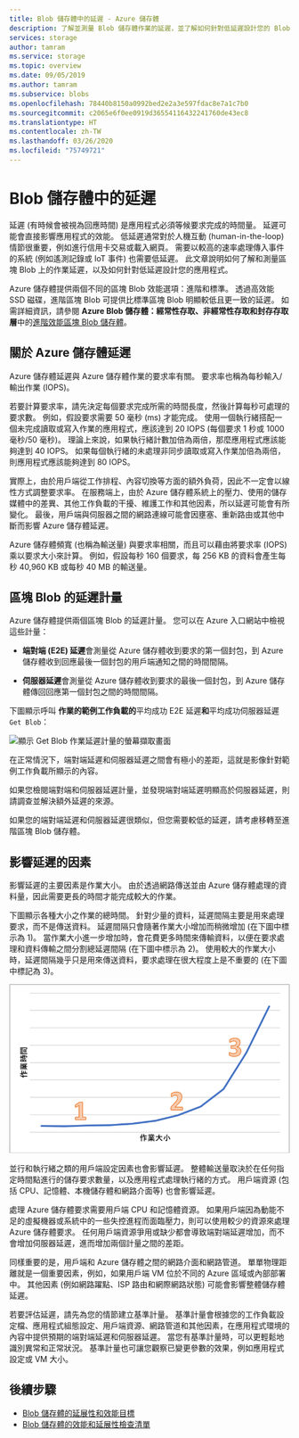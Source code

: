 ```yaml
---
title: Blob 儲存體中的延遲 - Azure 儲存體
description: 了解並測量 Blob 儲存體作業的延遲，並了解如何針對低延遲設計您的 Blob 儲存體應用程式。
services: storage
author: tamram
ms.service: storage
ms.topic: overview
ms.date: 09/05/2019
ms.author: tamram
ms.subservice: blobs
ms.openlocfilehash: 78440b8150a0992bed2e2a3e597fdac8e7a1c7b0
ms.sourcegitcommit: c2065e6f0ee0919d36554116432241760de43ec8
ms.translationtype: HT
ms.contentlocale: zh-TW
ms.lasthandoff: 03/26/2020
ms.locfileid: "75749721"
---
```

# <a name="latency-in-blob-storage"></a>Blob 儲存體中的延遲

延遲 (有時候會被視為回應時間) 是應用程式必須等候要求完成的時間量。 延遲可能會直接影響應用程式的效能。 低延遲通常對於人機互動 \(human-in-the-loop\) 情節很重要，例如進行信用卡交易或載入網頁。 需要以較高的速率處理傳入事件的系統 (例如遙測記錄或 IoT 事件) 也需要低延遲。 此文章說明如何了解和測量區塊 Blob 上的作業延遲，以及如何針對低延遲設計您的應用程式。

Azure 儲存體提供兩個不同的區塊 Blob 效能選項：進階和標準。 透過高效能 SSD 磁碟，進階區塊 Blob 可提供比標準區塊 Blob 明顯較低且更一致的延遲。 如需詳細資訊，請參閱 **Azure Blob 儲存體：經常性存取、非經常性存取和封存存取層**中的[進階效能區塊 Blob 儲存體](storage-blob-storage-tiers.md)。

## <a name="about-azure-storage-latency"></a>關於 Azure 儲存體延遲

Azure 儲存體延遲與 Azure 儲存體作業的要求率有關。 要求率也稱為每秒輸入/輸出作業 (IOPS)。

若要計算要求率，請先決定每個要求完成所需的時間長度，然後計算每秒可處理的要求數。 例如，假設要求需要 50 毫秒 (ms) 才能完成。 使用一個執行緒搭配一個未完成讀取或寫入作業的應用程式，應該達到 20 IOPS (每個要求 1 秒或 1000 毫秒/50 毫秒)。 理論上來說，如果執行緒計數加倍為兩倍，那麼應用程式應該能夠達到 40 IOPS。 如果每個執行緒的未處理非同步讀取或寫入作業加倍為兩倍，則應用程式應該能夠達到 80 IOPS。

實際上，由於用戶端從工作排程、內容切換等方面的額外負荷，因此不一定會以線性方式調整要求率。 在服務端上，由於 Azure 儲存體系統上的壓力、使用的儲存媒體中的差異、其他工作負載的干擾、維護工作和其他因素，所以延遲可能會有所變化。 最後，用戶端與伺服器之間的網路連線可能會因壅塞、重新路由或其他中斷而影響 Azure 儲存體延遲。

Azure 儲存體頻寬 (也稱為輸送量) 與要求率相關，而且可以藉由將要求率 (IOPS) 乘以要求大小來計算。 例如，假設每秒 160 個要求，每 256 KB 的資料會產生每秒 40,960 KB 或每秒 40 MB 的輸送量。

## <a name="latency-metrics-for-block-blobs"></a>區塊 Blob 的延遲計量

Azure 儲存體提供兩個區塊 Blob 的延遲計量。 您可以在 Azure 入口網站中檢視這些計量：

- **端對端 (E2E) 延遲**會測量從 Azure 儲存體收到要求的第一個封包，到 Azure 儲存體收到回應最後一個封包的用戶端通知之間的時間間隔。

- **伺服器延遲**會測量從 Azure 儲存體收到要求的最後一個封包，到 Azure 儲存體傳回回應第一個封包之間的時間間隔。

下圖顯示呼叫  **作業的範例工作負載的**平均成功 E2E 延遲**和**平均成功伺服器延遲`Get Blob`：

![顯示 Get Blob 作業延遲計量的螢幕擷取畫面](media/storage-blobs-latency/latency-metrics-get-blob.png)

在正常情況下，端對端延遲和伺服器延遲之間會有極小的差距，這就是影像針對範例工作負載所顯示的內容。

如果您檢閱端對端和伺服器延遲計量，並發現端對端延遲明顯高於伺服器延遲，則請調查並解決額外延遲的來源。

如果您的端對端延遲和伺服器延遲很類似，但您需要較低的延遲，請考慮移轉至進階區塊 Blob 儲存體。

## <a name="factors-influencing-latency"></a>影響延遲的因素

影響延遲的主要因素是作業大小。 由於透過網路傳送並由 Azure 儲存體處理的資料量，因此需要更長的時間才能完成較大的作業。

下圖顯示各種大小之作業的總時間。 針對少量的資料，延遲間隔主要是用來處理要求，而不是傳送資料。 延遲間隔只會隨著作業大小增加而稍微增加 (在下圖中標示為 1)。 當作業大小進一步增加時，會花費更多時間來傳輸資料，以便在要求處理和資料傳輸之間分割總延遲間隔 (在下圖中標示為 2)。 使用較大的作業大小時，延遲間隔幾乎只是用來傳送資料，要求處理在很大程度上是不重要的 (在下圖中標記為 3)。

![顯示總作業時間 (依作業大小) 的螢幕擷取畫面](media/storage-blobs-latency/operation-time-size-chart.png)

並行和執行緒之類的用戶端設定因素也會影響延遲。 整體輸送量取決於在任何指定時間點進行的儲存要求數量，以及應用程式處理執行緒的方式。 用戶端資源 (包括 CPU、記憶體、本機儲存體和網路介面等) 也會影響延遲。

處理 Azure 儲存體要求需要用戶端 CPU 和記憶體資源。 如果用戶端因為動能不足的虛擬機器或系統中的一些失控進程而面臨壓力，則可以使用較少的資源來處理 Azure 儲存體要求。 任何用戶端資源爭用或缺少都會導致端對端延遲增加，而不會增加伺服器延遲，進而增加兩個計量之間的差距。

同樣重要的是，用戶端和 Azure 儲存體之間的網路介面和網路管道。 單單物理距離就是一個重要因素，例如，如果用戶端 VM 位於不同的 Azure 區域或內部部署中。 其他因素 (例如網路躍點、ISP 路由和網際網路狀態) 可能會影響整體儲存體延遲。

若要評估延遲，請先為您的情節建立基準計量。 基準計量會根據您的工作負載設定檔、應用程式組態設定、用戶端資源、網路管道和其他因素，在應用程式環境的內容中提供預期的端對端延遲和伺服器延遲。 當您有基準計量時，可以更輕鬆地識別異常和正常狀況。 基準計量也可讓您觀察已變更參數的效果，例如應用程式設定或 VM 大小。

## <a name="next-steps"></a>後續步驟

- [Blob 儲存體的延展性和效能目標](scalability-targets.md)
- [Blob 儲存體的效能和延展性檢查清單](storage-performance-checklist.md)

